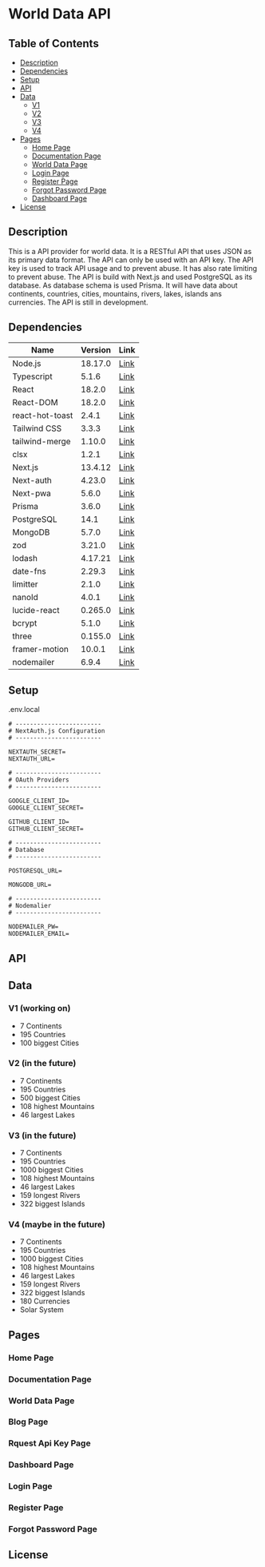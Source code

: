 # World Data API

## Table of Contents

- [Description](#description)
- [Dependencies](#dependencies)
- [Setup](#setup)
- [API](#api)
- [Data](#data)
  - [V1](#v1)
  - [V2](#v2)
  - [V3](#v3)
  - [V4](#v4)
- [Pages](#pages)
  - [Home Page](#home-page)
  - [Documentation Page](#documentation-page)
  - [World Data Page](#world-data-page)
  - [Login Page](#login-page)
  - [Register Page](#register-page)
  - [Forgot Password Page](#forgot-password-page)
  - [Dashboard Page](#dashboard-page)
- [License](#license)

## Description

This is a API provider for world data. It is a RESTful API that uses JSON as its primary data format. The API can only be used with an API key. The API key is used to track API usage and to prevent abuse. It has also rate limiting to prevent abuse. The API is build with Next.js and used PostgreSQL as its database. As database schema is used Prisma. It will have data about continents, countries, cities, mountains, rivers, lakes, islands ans currencies. The API is still in development.

## Dependencies

| Name            | Version | Link                                                 |
| --------------- | ------- | ---------------------------------------------------- |
| Node.js         | 18.17.0 | [Link](https://nodejs.org/en/)                       |
| Typescript      | 5.1.6   | [Link](https://www.typescriptlang.org/)              |
| React           | 18.2.0  | [Link](https://reactjs.org/)                         |
| React-DOM       | 18.2.0  | [Link](https://reactjs.org/)                         |
| react-hot-toast | 2.4.1   | [Link](https://react-hot-toast.com/)                 |
| Tailwind CSS    | 3.3.3   | [Link](https://tailwindcss.com/)                     |
| tailwind-merge  | 1.10.0  | [Link](https://www.npmjs.com/package/tailwind-merge) |
| clsx            | 1.2.1   | [Link](https://www.npmjs.com/package/clsx)           |
| Next.js         | 13.4.12 | [Link](https://nextjs.org/)                          |
| Next-auth       | 4.23.0  | [Link](https://next-auth.js.org/)                    |
| Next-pwa        | 5.6.0   | [Link](https://www.npmjs.com/package/next-pwa)       |
| Prisma          | 3.6.0   | [Link](https://www.prisma.io/)                       |
| PostgreSQL      | 14.1    | [Link](https://www.postgresql.org/)                  |
| MongoDB         | 5.7.0   | [Link](https://www.mongodb.com/)                     |
| zod             | 3.21.0  | [Link](https://www.npmjs.com/package/zod)            |
| lodash          | 4.17.21 | [Link](https://lodash.com/)                          |
| date-fns        | 2.29.3  | [Link](https://date-fns.org/)                        |
| limitter        | 2.1.0   | [Link](https://www.npmjs.com/package/limiter)        |
| nanoId          | 4.0.1   | [Link](https://www.npmjs.com/package/nanoid)         |
| lucide-react    | 0.265.0 | [Link](https://www.npmjs.com/package/lucide-react)   |
| bcrypt          | 5.1.0   | [Link](https://www.npmjs.com/package/bcrypt)         |
| three           | 0.155.0 | [Link](https://www.npmjs.com/package/three)          |
| framer-motion   | 10.0.1  | [Link](https://www.npmjs.com/package/framer-motion)  |
| nodemailer      | 6.9.4   | [Link](https://nodemailer.com/about/)                |

## Setup

.env.local

```env
# ------------------------
# NextAuth.js Configuration
# ------------------------

NEXTAUTH_SECRET=
NEXTAUTH_URL=

# ------------------------
# OAuth Providers
# ------------------------

GOOGLE_CLIENT_ID=
GOOGLE_CLIENT_SECRET=

GITHUB_CLIENT_ID=
GITHUB_CLIENT_SECRET=

# ------------------------
# Database
# ------------------------

POSTGRESQL_URL=

MONGODB_URL=

# ------------------------
# Nodemalier
# ------------------------

NODEMAILER_PW=
NODEMAILER_EMAIL=
```

## API

## Data

### V1 (working on)

- 7 Continents
- 195 Countries
- 100 biggest Cities

### V2 (in the future)

- 7 Continents
- 195 Countries
- 500 biggest Cities
- 108 highest Mountains
- 46 largest Lakes

### V3 (in the future)

- 7 Continents
- 195 Countries
- 1000 biggest Cities
- 108 highest Mountains
- 46 largest Lakes
- 159 longest Rivers
- 322 biggest Islands

### V4 (maybe in the future)

- 7 Continents
- 195 Countries
- 1000 biggest Cities
- 108 highest Mountains
- 46 largest Lakes
- 159 longest Rivers
- 322 biggest Islands
- 180 Currencies
- Solar System

## Pages

### Home Page

### Documentation Page

### World Data Page

### Blog Page

### Rquest Api Key Page

### Dashboard Page

### Login Page

### Register Page

### Forgot Password Page

## License
